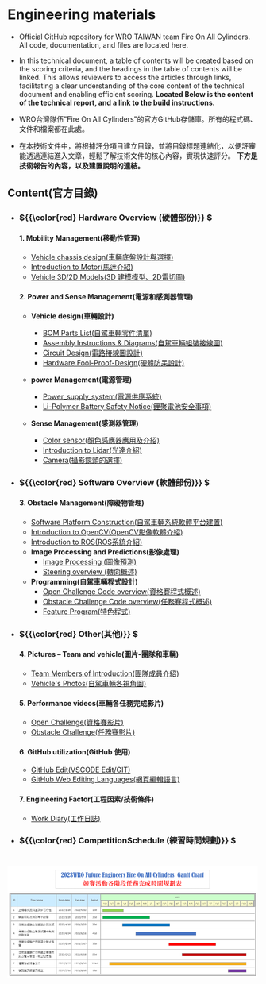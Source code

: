 Engineering materials
====

- Official GitHub repository for WRO TAIWAN team Fire On All Cylinders. All code, documentation, and files are located here.
- In this technical document, a table of contents will be created based on the scoring criteria, and the headings in the table of contents will be linked. This allows reviewers to access the articles through links, facilitating a clear understanding of the core content of the technical document and enabling efficient scoring.
__Located Below is the content of the technical report, and a link to the build instructions.__

- WRO台灣隊伍"Fire On All Cylinders"的官方GitHub存儲庫。所有的程式碼、文件和檔案都在此處。 
- 在本技術文件中，將根據評分項目建立目錄，並將目錄標題連結化，以便評審能透過連結進入文章，輕鬆了解技術文件的核心內容，實現快速評分。
__下方是技術報告的內容，以及建置說明的連結。__
## Content(官方目錄)
- ###  ${{\color{red} Hardware Overview (硬體部份)}} $ 
  #### 1. Mobility Management(移動性管理)
    - [Vehicle chassis design(車輛底盤設計與選擇)](https://github.com/kirkhu/WRO2023_Future-Engineers-Fire-On-All-Cylinders/blob/main/schemes/vehicle_chassis_design/README.md)
    - [Introduction to Motor(馬逹介紹)](https://github.com/kirkhu/WRO2023_Future-Engineers-Fire-On-All-Cylinders/blob/main/schemes/Motor/README.md)
    - [Vehicle 3D/2D Models(3D 建模模型、2D雷切圖)](https://github.com/kirkhu/WRO2023_Future-Engineers-Fire-On-All-Cylinders/blob/main/models/Vehicle_3D_2D/README.md)
    
  #### 2. Power and Sense Management(電源和感測器管理)
    - __Vehicle design(車輛設計)__
      - [BOM Parts List(自駕車輛零件清單)](https://github.com/kirkhu/WRO2023_Future-Engineers-Fire-On-All-Cylinders/tree/main/schemes/Parts_List#readme)
      - [Assembly Instructions & Diagrams(自駕車輛組裝接線圖)](https://github.com/kirkhu/WRO2023_Future-Engineers-Fire-On-All-Cylinders/blob/main/schemes/Assembly_Instructions/README.md)  
      - [Circuit Design(電路接線圖設計)](https://github.com/kirkhu/WRO2023_Future-Engineers-Fire-On-All-Cylinders/blob/main/models/Circuit_Design/README.md)
      - [Hardware Fool-Proof-Design(硬體防呆設計)](https://github.com/kirkhu/WRO2023_Future-Engineers-Fire-On-All-Cylinders/blob/main/schemes/fool-proof-design/README.md) 
    - __power Management(電源管理)__
      - [Power_supply_system(電源供應系統)](https://github.com/kirkhu/WRO2023_Future-Engineers-Fire-On-All-Cylinders/blob/main/schemes/Power_supply_system/README.md) 
      - [Li-Polymer Battery Safety Notice(鋰聚電池安全事項)](https://github.com/kirkhu/WRO2023_Future-Engineers-Fire-On-All-Cylinders/blob/main/schemes/Li-Polymer_Battery/README.md)  
   
    - __Sense Management(感測器管理)__
      - [Color sensor(顏色感應器應用及介紹)](https://github.com/kirkhu/WRO2023_Future-Engineers-Fire-On-All-Cylinders/blob/main/schemes/color_sensor/README.md)
      - [Introduction to Lidar(光達介紹)](https://github.com/kirkhu/WRO2023_Future-Engineers-Fire-On-All-Cylinders/blob/main/schemes/Lidar/README.md)
      - [Camera(攝影鏡頭的選擇)](https://github.com/kirkhu/WRO2023_Future-Engineers-Fire-On-All-Cylinders/blob/main/schemes/Camera/README.md)
  
- ### ${{\color{red} Software Overview (軟體部份)}} $ 
  #### 3. Obstacle Management(障礙物管理)
    - [Software Platform Construction(自駕車輛系統軟體平台建置)](https://github.com/kirkhu/WRO2023_Future-Engineers-Fire-On-All-Cylinders/blob/main/src/System_Platform%20_Software/README.md)
    - [Introduction to OpenCV(OpenCV影像軟體介紹)](https://github.com/kirkhu/WRO2023_Future-Engineers-Fire-On-All-Cylinders/blob/main/other/OpenCV/README.md)
    - [Introduction to ROS(ROS系統介紹)](https://github.com/kirkhu/WRO2023_Future-Engineers-Fire-On-All-Cylinders/blob/main/other/ROS/README.md)  
    - __Image Processing and Predictions(影像處理)__
      - [Image Processing (圖像預測)](https://github.com/kirkhu/WRO2023_Future-Engineers-Fire-On-All-Cylinders/blob/main/src/Image_Processing_and_Predictions/README.md)  
      - [Steering overview (轉向概述)](https://github.com/kirkhu/WRO2023_Future-Engineers-Fire-On-All-Cylinders/blob/main/src/Steering_overview/README.md)  
    - __Programming(自駕車輛程式設計)__
      - [Open Challenge Code overview(資格賽程式概述)](https://github.com/kirkhu/WRO2023_Future-Engineers-Fire-On-All-Cylinders/tree/main/src/Programming/Open_Challenge)
      - [Obstacle Challenge Code overview(任務賽程式概述)](https://github.com/kirkhu/WRO2023_Future-Engineers-Fire-On-All-Cylinders/tree/main/src/Programming/Obstacle_Challenge)
      - [Feature Program(特色程式)](https://github.com/kirkhu/WRO2023_Future-Engineers-Fire-On-All-Cylinders/tree/main/src/Feature_Program)
   
- ### ${{\color{red} Other(其他)}} $
  #### 4. Pictures – Team and vehicle(圖片-團隊和車輛)
    - [Team Members of Introduction(團隊成員介紹)](https://github.com/kirkhu/WRO2023_Future-Engineers-Fire-On-All-Cylinders/blob/main/t-photos/README.md) 
    - [Vehicle's Photos(自駕車輛各視角圖)](https://github.com/kirkhu/WRO2023_Future-Engineers-Fire-On-All-Cylinders/blob/main/v-photos/README.md)  

  #### 5. Performance videos(車輛各任務完成影片)
    - [Open Challenge(資格賽影片)](https://github.com/kirkhu/WRO2023_Future-Engineers-Fire-On-All-Cylinders/blob/main/video/Open_Challenge/video.md)
    - [Obstacle Challenge(任務賽影片)](https://github.com/kirkhu/WRO2023_Future-Engineers-Fire-On-All-Cylinders/blob/main/video/Obstacle_Challenge/video.md)  

  #### 6. GitHub utilization(GitHub 使用)
    - [GitHub Edit(VSCODE Edit/GIT)](https://github.com/kirkhu/WRO2023_Future-Engineers-Fire-On-All-Cylinders/blob/main/src/GitHub_Edit/README.md)
    - [GitHub Web Editing Languages(網頁編輯語言)](https://github.com/kirkhu/WRO2023_Future-Engineers-Fire-On-All-Cylinders/blob/main/src/GitHub_Languages/README.md)  

  #### 7. Engineering Factor(工程因素/技術條件)
    - [Work Diary(工作日誌)](https://github.com/kirkhu/WRO2023_Future-Engineers-Fire-On-All-Cylinders/blob/main/other/work_diary/README.md) 

- ### ${{\color{red} CompetitionSchedule (練習時間規劃)}} $  
# <div align="center">![Gantt chart](./other/img/Gantt_Chart.png)</div> 
